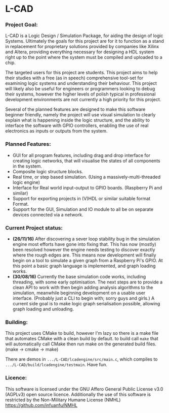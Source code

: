 # L-CAD
### Project Goal:
L-CAD is a Logic Design / Simulation Package, for aiding the design of logic Systems. Ultimately the goals for this project are for it to function as a stand in replacement for proprietary solutions provided by companies like Xilinx and Altera, providing everything necessary for designing a HDL system right up to the point where the system must be compiled and uploaded to a chip. 

The targeted users for this project are students. This project aims to help their studies with a free (as in speech) comprehensive tool-set for examining logic systems and understanding their behaviour. This project will likely also be useful for engineers or programmers looking to debug their systems, however the higher levels of polish typical in professional development environments are not currently a high priority for this project.

Several of the planned features are designed to make this software beginner friendly, namely the project will use visual simulation to clearly explain what is happening inside the logic structure, and the ability to interface the software with GPIO controllers, enabling the use of real electronics as inputs or outputs from the system.

### Planned Features:
* GUI for all program features, including drag and drop interface for creating logic networks, that will visualise the states of all components in the system.
* Composite logic structure blocks. 
* Real time, or step based simulation. (Using a massively-multi-threaded logic engine)
* Interface for Real world input-output to GPIO boards. (Raspberry Pi and similar)
* Support for exporting projects in (V)HDL or similar suitable format Format.
* Support for the GUI, Simulation and IO module to all be on separate devices connected via a network.

### Current Project status:
 - **(26/11/16)** After discovering a sever loop stability bug in the simulation engine most efforts have gone into fixing that. This has now (mostly) been resolved however the engine needs testing to discover exactly where the rough edges are. This means now development will finally begin on a tool to simulate a given graph from a Raspberry Pi's GPIO. At this point a basic graph language is implemented, and graph loading works.
 - **(30/08/16)** Currently the base simulation code works, including threading, with some early optimisation. The next steps are to provide a clean API to work with then begin adding analysis algorithms to the simulation, meanwhile beginning development on a usable user interface. (Probably just a CLI to begin with; sorry guys and girls.) A current side goal is to make logic graph serialisation possible, allowing graph loading and unloading. 

### Building:
This project uses CMake to build, however I'm lazy so there is a make file that automates CMake with a clean build by default. to build call `make` that will automatically call CMake then run make on the generated build files. (make -> cmake -> make)

There are demos in `.../L-CAD/lcadengine/src/main.c`, which compiles to `.../L-CAD/build/lcadengine/testmain`. Have fun.

### Licence:
This software is licensed under the GNU Affero General Public License v3.0 (AGPLv3) open source licence. Additionally the use of this software is restricted by the Non-Military Humane License (NMHL) https://github.com/infuanfu/NMHL

